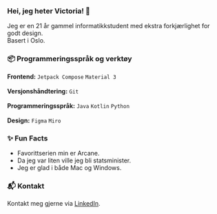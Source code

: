 ### Hei, jeg heter Victoria! 👋
Jeg er en 21 år gammel informatikkstudent med ekstra forkjærlighet for godt design.   
Basert i Oslo. 

### 📦 Programmeringsspråk og verktøy 
**Frontend:** `Jetpack Compose` `Material 3`  
<br>
**Versjonshåndtering:** `Git`   
<br>
**Programmeringsspråk:** `Java` `Kotlin` `Python`  
<br>
**Design:** `Figma` `Miro`  


### ✨ Fun Facts
* Favorittserien min er Arcane.
* Da jeg var liten ville jeg bli statsminister.
* Jeg er glad i både Mac og Windows. 


### 📬 Kontakt 
Kontakt meg gjerne via [LinkedIn](https://www.linkedin.com/in/victoria-kolsing/). 
